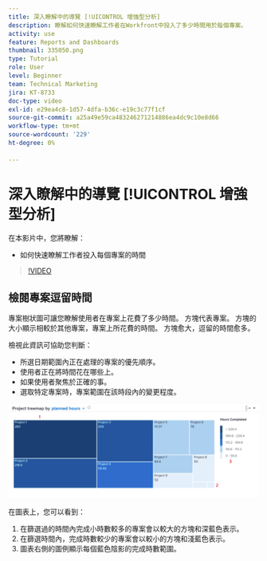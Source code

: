 ```yaml
---
title: 深入瞭解中的導覽 [!UICONTROL 增強型分析]
description: 瞭解如何快速瞭解工作者在Workfront中投入了多少時間用於每個專案。
activity: use
feature: Reports and Dashboards
thumbnail: 335050.png
type: Tutorial
role: User
level: Beginner
team: Technical Marketing
jira: KT-8733
doc-type: video
exl-id: e29ea4c8-1d57-4dfa-b36c-e19c3c77f1cf
source-git-commit: a25a49e59ca483246271214886ea4dc9c10e8d66
workflow-type: tm+mt
source-wordcount: '229'
ht-degree: 0%

---
```


# 深入瞭解中的導覽 [!UICONTROL 增強型分析]

在本影片中，您將瞭解：

* 如何快速瞭解工作者投入每個專案的時間

>[!VIDEO](https://video.tv.adobe.com/v/335050/?quality=12&learn=on)

## 檢閱專案逗留時間

專案樹狀圖可讓您瞭解使用者在專案上花費了多少時間。 方塊代表專案。 方塊的大小顯示相較於其他專案，專案上所花費的時間。 方塊愈大，逗留的時間愈多。

檢視此資訊可協助您判斷：

* 所選日期範圍內正在處理的專案的優先順序。
* 使用者正在將時間花在哪些上。
* 如果使用者聚焦於正確的事。
* 選取特定專案時，專案範圍在該時段內的變更程度。

![此影像顯示專案樹狀圖，其數字位於下列專案符號所述的區域](assets/section-2-7.png)

在圖表上，您可以看到：

1. 在篩選過的時間內完成小時數較多的專案會以較大的方塊和深藍色表示。
1. 在篩選時間內，完成時數較少的專案會以較小的方塊和淺藍色表示。
1. 圖表右側的圖例顯示每個藍色陰影的完成時數範圍。
